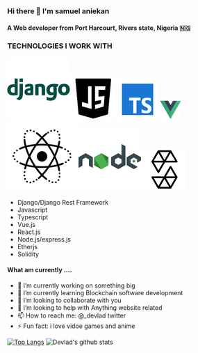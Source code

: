 ### Hi there 👋 I'm samuel aniekan  


#### A Web developer from Port Harcourt, Rivers state, Nigeria 🇳🇬 


<!--
**devla-d/devla-d** is a ✨ _special_ ✨ repository because its `README.md` (this file) appears on your GitHub profile.

Here are some ideas to get you started:

- 🔭 I’m currently working on ...
- 🌱 I’m currently learning ...
- 👯 I’m looking to collaborate on ...
- 🤔 I’m looking for help with ...
- 💬 Ask me about ...
- 📫 How to reach me: ...
- 😄 Pronouns: ...
- ⚡ Fun fact: ...
-->


### TECHNOLOGIES I WORK WITH
 ![django](https://github.com/devla-d/devla-d/blob/main/images/icons8-django-144.png)
 ![Javascript 🚀](https://github.com/devla-d/devla-d/blob/main/images/icons8-javascript-logo.png)
 ![Typescript 🚀](https://github.com/devla-d/devla-d/blob/main/images/typescript.png)
 ![Vue.js 🚀](https://github.com/devla-d/devla-d/blob/main/images/vuejs.png)
 ![React.js 🚀](https://github.com/devla-d/devla-d/blob/main/images/react.png)
 ![Node.js](https://github.com/devla-d/devla-d/blob/main/images/nodejs.png)
![ Solidity 🥇](https://github.com/devla-d/devla-d/blob/main/images/solidity.png)


- Django/Django Rest Framework
- Javascript 
- Typescript 
- Vue.js 
- React.js 
- Node.js/express.js 
- Etherjs 
- Solidity 



#### What am currently .... 

- 🔭 I’m currently working on something big
- 🌱 I’m currently learning Blockchain software development
- 👯 I’m looking to collaborate with you
- 🤔 I’m looking to help with Anything website related
- 📫 How to reach me: @_devlad twitter
- ⚡ Fun fact: i love  vidoe games and anime 



[![Top Langs](https://github-readme-stats.vercel.app/api/top-langs/?username=devla-d&layout=compact&langs_count=12&hide=html)](https://github.com/alabo-excel/github-readme-stats)
![Devlad's github stats](https://github-readme-stats.vercel.app/api?username=devla-d&show_icons=true)



